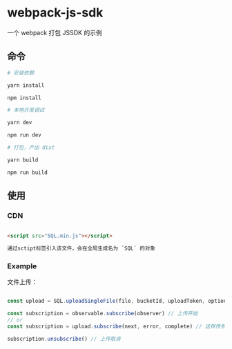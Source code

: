# webpack-js-sdk
一个 webpack 打包 JSSDK 的示例

## 命令

```bash
# 安装依赖

yarn install

npm install

# 本地开发调试

yarn dev

npm run dev

# 打包，产出 dist

yarn build

npm run build
```

## 使用

### CDN

```html

<script src="SQL.min.js"></script>

通过sctipt标签引入该文件，会在全局生成名为 `SQL` 的对象
```
### Example

文件上传：

```JavaScript

const upload = SQL.uploadSingleFile(file, bucketId, uploadToken, options)

const subscription = observable.subscribe(observer) // 上传开始
// or
const subscription = upload.subscribe(next, error, complete) // 这样传参形式也可以

subscription.unsubscribe() // 上传取消
```
